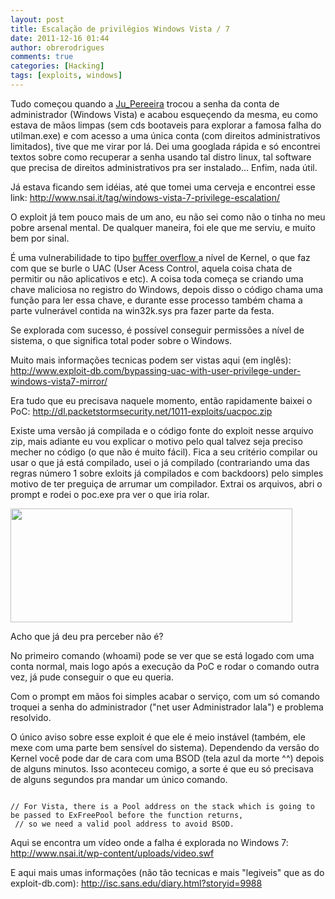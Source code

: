 ```yaml
---
layout: post
title: Escalação de privilégios Windows Vista / 7
date: 2011-12-16 01:44
author: obrerodrigues
comments: true
categories: [Hacking]
tags: [exploits, windows]
---
```

Tudo começou quando a <a href="https://twitter.com/#!/Ju_Pereeira" target="_blank">Ju_Pereeira</a> trocou a senha da conta de administrador (Windows Vista) e acabou esqueçendo da mesma, eu como estava de mãos limpas (sem cds bootaveis para explorar a famosa falha do utilman.exe) e com acesso a uma única conta (com direitos administrativos limitados), tive que me virar por lá. Dei uma googlada rápida e só encontrei textos sobre como recuperar a senha usando tal distro linux, tal software que precisa de direitos administrativos pra ser instalado... Enfim, nada útil.

Já estava ficando sem idéias, até que tomei uma cerveja e encontrei esse link: <a href="http://www.nsai.it/tag/windows-vista-7-privilege-escalation/" target="_blank">http://www.nsai.it/tag/windows-vista-7-privilege-escalation/</a>

O exploit já tem pouco mais de um ano, eu não sei como não o tinha no meu pobre arsenal mental. De qualquer maneira, foi ele que me serviu, e muito bem por sinal.

É uma vulnerabilidade to tipo <a href="http://under-linux.org/blogs/fellipeugliara/o-que-e-um-buffer-overflow-923/" target="_blank">buffer overflow </a>a nível de Kernel, o que faz com que se burle o UAC (User Acess Control, aquela coisa chata de permitir ou não aplicativos e etc). A coisa toda começa se criando uma chave maliciosa no registro do Windows, depois disso o código chama uma função para ler essa chave, e durante esse processo também chama a parte vulnerável contida na win32k.sys pra fazer parte da festa.

<!--more-->

Se explorada com sucesso, é possível conseguir permissões a nível de sistema, o que significa total poder sobre o Windows.

Muito mais informações tecnicas podem ser vistas aqui (em inglês): <a href="http://www.exploit-db.com/bypassing-uac-with-user-privilege-under-windows-vista7-mirror/" target="_blank">http://www.exploit-db.com/bypassing-uac-with-user-privilege-under-windows-vista7-mirror/</a>

Era tudo que eu precisava naquele momento, então rapidamente baixei o PoC: <a href="http://dl.packetstormsecurity.net/1011-exploits/uacpoc.zip">http://dl.packetstormsecurity.net/1011-exploits/uacpoc.zip</a>

Existe uma versão já compilada e o código fonte do exploit nesse arquivo zip, mais adiante eu vou explicar o motivo pelo qual talvez seja preciso mecher no código (o que não é muito fácil). Fica a seu critério compilar ou usar o que já está compilado, usei o já compilado (contrariando uma das regras número 1 sobre exloits já compilados e com backdoors) pelo simples motivo de ter preguiça de arrumar um compilador. Extrai os arquivos, abri o prompt e rodei o poc.exe pra ver o que iria rolar.

<img class="aligncenter" title="fff" src="https://image.ibb.co/h2BA98/poc.png" alt="" width="451" height="182" />

Acho que já deu pra perceber não é?

No primeiro comando (whoami) pode se ver que se está logado com uma conta normal, mais logo após a execução da PoC e rodar o comando outra vez, já pude conseguir o que eu queria.

Com o prompt em mãos foi simples acabar o serviço, com um só comando troquei a senha do administrador ("net user Administrador lala") e problema resolvido.

O único aviso sobre esse exploit é que ele é meio instável (também, ele mexe com uma parte bem sensível do sistema). Dependendo da versão do Kernel você pode dar de cara com uma BSOD (tela azul da morte ^^) depois de alguns minutos. Isso aconteceu comigo, a sorte é que eu só precisava de alguns segundos pra mandar um único comando.

```

// For Vista, there is a Pool address on the stack which is going to be passed to ExFreePool before the function returns,
 // so we need a valid pool address to avoid BSOD.

```

Aqui se encontra um vídeo onde a falha é explorada no Windows 7: <a href="http://www.nsai.it/wp-content/uploads/video.swf" target="_blank">http://www.nsai.it/wp-content/uploads/video.swf</a>

E aqui mais umas informações (não tão tecnicas e mais "legiveis" que as do exploit-db.com): <a href="http://isc.sans.edu/diary.html?storyid=9988" target="_blank">http://isc.sans.edu/diary.html?storyid=9988</a>
